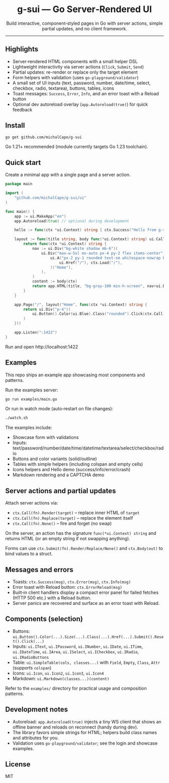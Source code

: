 <div align="center">

# g-sui — Go Server‑Rendered UI

Build interactive, component‑styled pages in Go with server actions, simple partial updates, and no client framework.

</div>

---

## Highlights

- Server‑rendered HTML components with a small helper DSL
- Lightweight interactivity via server actions (`Click`, `Submit`, `Send`)
- Partial updates: re-render or replace only the target element
- Form helpers with validation (uses `go-playground/validator`)
- A small set of UI inputs (text, password, number, date/time, select, checkbox, radio, textarea), buttons, tables, icons
- Toast messages: `Success`, `Error`, `Info`, and an error toast with a Reload button
- Optional dev autoreload overlay (`app.Autoreload(true)`) for quick feedback

## Install

```bash
go get github.com/michalCapo/g-sui
```

Go 1.21+ recommended (module currently targets Go 1.23 toolchain).

## Quick start

Create a minimal app with a single page and a server action.

```go
package main

import (
    "github.com/michalCapo/g-sui/ui"
)

func main() {
    app := ui.MakeApp("en")
    app.Autoreload(true) // optional during development

    hello := func(ctx *ui.Context) string { ctx.Success("Hello from g-sui!"); return "" }

    layout := func(title string, body func(*ui.Context) string) ui.Callable {
        return func(ctx *ui.Context) string {
            nav := ui.Div("bg-white shadow mb-6")(
                ui.Div("max-w-5xl mx-auto px-4 py-2 flex items-center")(
                    ui.A("px-2 py-1 rounded text-sm whitespace-nowrap bg-blue-700 text-white hover:bg-blue-600",
                        ui.Href("/"), ctx.Load("/"),
                    )("Home"),
                ),
            )
            content := body(ctx)
            return app.HTML(title, "bg-gray-100 min-h-screen", nav+ui.Div("max-w-5xl mx-auto px-2")(content))
        }
    }

    app.Page("/", layout("Home", func(ctx *ui.Context) string {
        return ui.Div("p-4")(
            ui.Button().Color(ui.Blue).Class("rounded").Click(ctx.Call(hello).None()).Render("Say hello"),
        )
    }))

    app.Listen(":1422")
}
```

Run and open http://localhost:1422

## Examples

This repo ships an example app showcasing most components and patterns.

Run the examples server:

```bash
go run examples/main.go
```

Or run in watch mode (auto‑restart on file changes):

```bash
./watch.sh
```

The examples include:
- Showcase form with validations
- Inputs: text/password/number/date/time/datetime/textarea/select/checkbox/radio
- Buttons and color variants (solid/outline)
- Tables with simple helpers (including colspan and empty cells)
- Icons helpers and Hello demo (success/info/error/crash)
- Markdown rendering and a CAPTCHA demo

## Server actions and partial updates

Attach server actions via:

- `ctx.Call(fn).Render(target)` – replace inner HTML of `target`
- `ctx.Call(fn).Replace(target)` – replace the element itself
- `ctx.Call(fn).None()` – fire and forget (no swap)

On the server, an action has the signature `func(*ui.Context) string` and returns HTML (or an empty string if not swapping anything).

Forms can use `ctx.Submit(fn).Render/Replace/None()` and `ctx.Body(out)` to bind values to a struct.

## Messages and errors

- Toasts: `ctx.Success(msg)`, `ctx.Error(msg)`, `ctx.Info(msg)`
- Error toast with Reload button: `ctx.ErrorReload(msg)`
- Built‑in client handlers display a compact error panel for failed fetches (HTTP 500 etc.) with a Reload button.
- Server panics are recovered and surface as an error toast with Reload.

## Components (selection)

- Buttons: `ui.Button().Color(...).Size(...).Class(...).Href(...).Submit().Reset().Click(...)`
- Inputs: `ui.IText`, `ui.IPassword`, `ui.INumber`, `ui.IDate`, `ui.ITime`, `ui.IDateTime`, `ui.IArea`, `ui.ISelect`, `ui.ICheckbox`, `ui.IRadio`, `ui.IRadioButtons`
- Table: `ui.SimpleTable(cols, classes...)` with `Field`, `Empty`, `Class`, `Attr` (supports `colspan`)
- Icons: `ui.Icon`, `ui.Icon2`, `ui.Icon3`, `ui.Icon4`
- Markdown: `ui.Markdown(classes...)(content)`

Refer to the `examples/` directory for practical usage and composition patterns.

## Development notes

- Autoreload: `app.Autoreload(true)` injects a tiny WS client that shows an offline banner and reloads on reconnect (handy during dev).
- The library favors simple strings for HTML; helpers build class names and attributes for you.
- Validation uses `go-playground/validator`; see the login and showcase examples.

## License

MIT
